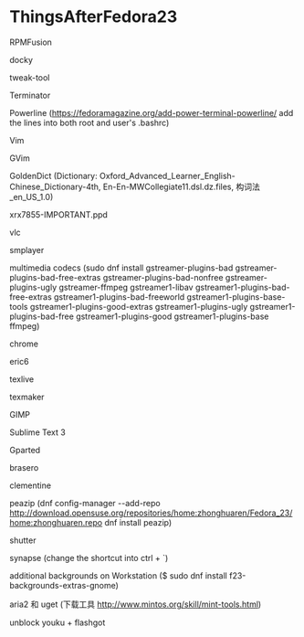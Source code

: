 # ThingsAfterFedora23

RPMFusion

docky

tweak-tool

Terminator

Powerline (https://fedoramagazine.org/add-power-terminal-powerline/ add the lines into both root and user's .bashrc)

Vim

GVim

GoldenDict (Dictionary: Oxford_Advanced_Learner_English-Chinese_Dictionary-4th, En-En-MWCollegiate11.dsl.dz.files, 构词法_en_US_1.0)

xrx7855-IMPORTANT.ppd

vlc

smplayer

multimedia codecs (sudo dnf install gstreamer-plugins-bad gstreamer-plugins-bad-free-extras gstreamer-plugins-bad-nonfree gstreamer-plugins-ugly gstreamer-ffmpeg gstreamer1-libav gstreamer1-plugins-bad-free-extras gstreamer1-plugins-bad-freeworld gstreamer1-plugins-base-tools gstreamer1-plugins-good-extras gstreamer1-plugins-ugly gstreamer1-plugins-bad-free gstreamer1-plugins-good gstreamer1-plugins-base ffmpeg)

chrome

eric6

texlive

texmaker

GIMP

Sublime Text 3

Gparted

brasero

clementine

peazip (dnf config-manager --add-repo http://download.opensuse.org/repositories/home:zhonghuaren/Fedora_23/home:zhonghuaren.repo
dnf install peazip)

shutter

synapse (change the shortcut into ctrl + `)

additional backgrounds on Workstation ($ sudo dnf install f23-backgrounds-extras-gnome)

aria2 和 uget (下载工具 http://www.mintos.org/skill/mint-tools.html)

unblock youku + flashgot
